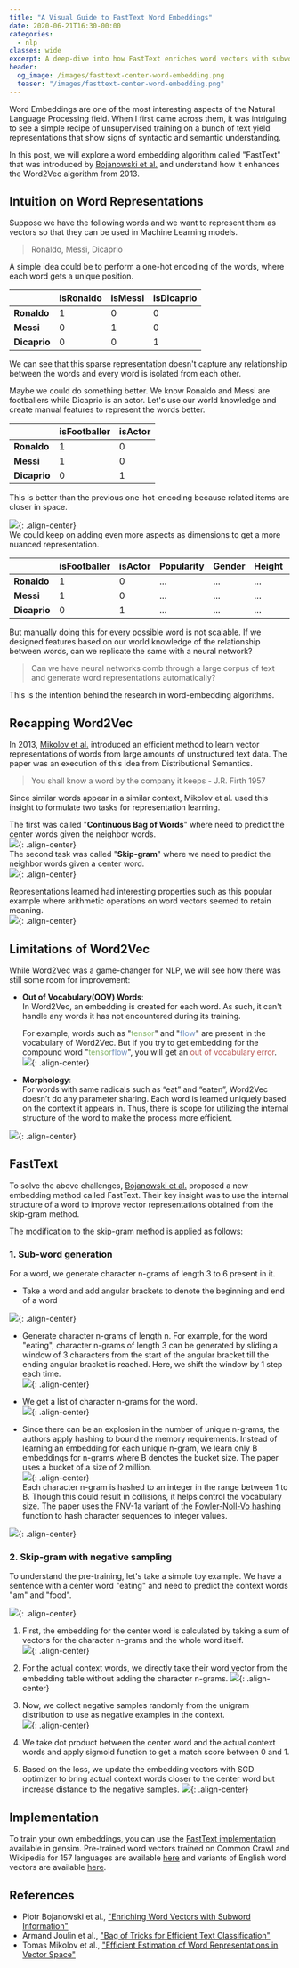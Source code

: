 ```yaml
---
title: "A Visual Guide to FastText Word Embeddings"
date: 2020-06-21T16:30-00:00
categories:
  - nlp
classes: wide
excerpt: A deep-dive into how FastText enriches word vectors with subword information  
header:
  og_image: /images/fasttext-center-word-embedding.png
  teaser: "/images/fasttext-center-word-embedding.png"
---
```


Word Embeddings are one of the most interesting aspects of the Natural Language Processing field. When I first came across them, it was intriguing to see a simple recipe of unsupervised training on a bunch of text yield representations that show signs of syntactic and semantic understanding.  

In this post, we will explore a word embedding algorithm called "FastText" that was introduced by [Bojanowski et al.](https://arxiv.org/abs/1607.04606) and understand how it enhances the Word2Vec algorithm from 2013.  

## Intuition on Word Representations    
Suppose we have the following words and we want to represent them as vectors so that they can be used in Machine Learning models.
> Ronaldo, Messi, Dicaprio

A simple idea could be to perform a one-hot encoding of the words, where each word gets a unique position.  

||isRonaldo|isMessi|isDicaprio|
|---|---|---|---|
|**Ronaldo**|1|0|0|
|**Messi**|0|1|0|
|**Dicaprio**|0|0|1|

We can see that this sparse representation doesn't capture any relationship between the words and every word is isolated from each other. 

Maybe we could do something better. We know Ronaldo and Messi are footballers while Dicaprio is an actor. Let's use our world knowledge and create manual features to represent the words better.  

||isFootballer|isActor|
|---|---|---|
|**Ronaldo**|1|0|
|**Messi**|1|0|
|**Dicaprio**|0|1|

This is better than the previous one-hot-encoding because related items are closer in space.  
  
![](/images/fasttext-manually-creating-embedding.png){: .align-center}  
We could keep on adding even more aspects as dimensions to get a more nuanced representation.  

||isFootballer|isActor|Popularity|Gender|Height|Weight|...|
|---|---|---|---|---|---|---|---|
|**Ronaldo**|1|0|...|...|...|...|...|
|**Messi**|1|0|...|...|...|...|...|
|**Dicaprio**|0|1|...|...|...|...|...|

But manually doing this for every possible word is not scalable. If we designed features based on our world knowledge of the relationship between words, can we replicate the same with a neural network?
> Can we have neural networks comb through a large corpus of text and generate word representations automatically?  

This is the intention behind the research in word-embedding algorithms.  

## Recapping Word2Vec  
In 2013, [Mikolov et al.](https://arxiv.org/abs/1301.3781) introduced an efficient method to learn vector representations of words from large amounts of unstructured text data. The paper was an execution of this idea from Distributional Semantics.  
> You shall know a word by the company it keeps - J.R. Firth 1957

Since similar words appear in a similar context, Mikolov et al. used this insight to formulate two tasks for representation learning.  

The first was called "**Continuous Bag of Words**" where need to predict the center words given the neighbor words.   
![](/images/nlp-ssl-center-word-prediction.gif){: .align-center}  
The second task was called "**Skip-gram**" where we need to predict the neighbor words given a center word.  
![](/images/nlp-ssl-neighbor-word-prediction.gif){: .align-center}  

Representations learned had interesting properties such as this popular example where arithmetic operations on word vectors seemed to retain meaning.      
![](/images/word2vec-analogy.gif){: .align-center}  

## Limitations of Word2Vec     
While Word2Vec was a game-changer for NLP, we will see how there was still some room for improvement:    
- **Out of Vocabulary(OOV) Words**:  
In Word2Vec, an embedding is created for each word. As such, it can't handle any words it has not encountered during its training.  

    For example, words such as "<span style="color: #82B366;">tensor</span>" and "<span style="color: #6C8EBF;">flow</span>" are present in the vocabulary of Word2Vec. But if you try to get embedding for the compound word "<span style="color: #82B366;">tensor</span><span style="color: #6C8EBF;">flow</span>", you will get an <span style="color: #B85450;">out of vocabulary error</span>.  
    ![](/images/word2vec-oov-tensorflow.png){: .align-center}  

- **Morphology**:  
For words with same radicals such as “eat” and “eaten”, Word2Vec doesn’t do any parameter sharing. Each word is learned uniquely based on the context it appears in. Thus, there is scope for utilizing the internal structure of the word to make the process more efficient.

![](/images/word2vec-radicals.png){: .align-center}  

## FastText  
To solve the above challenges, [Bojanowski et al.](https://arxiv.org/abs/1607.04606) proposed a new embedding method called FastText. Their key insight was to use the internal structure of a word to improve vector representations obtained from the skip-gram method.  

The modification to the skip-gram method is applied as follows:
### 1. Sub-word generation  
For a word, we generate character n-grams of length 3 to 6 present in it.
- Take a word and add angular brackets to denote the beginning and end of a word  

![](/images/fasttext-angular-brackets.png){: .align-center}  

- Generate character n-grams of length n. For example, for the word "eating", character n-grams of length 3 can be generated by sliding a window of 3 characters from the start of the angular bracket till the ending angular bracket is reached. Here, we shift the window by 1 step each time.  
![](/images/fasttext-3-gram-sliding.gif){: .align-center}  

- We get a list of character n-grams for the word.  
![](/images/fasttext-3-grams-list.png){: .align-center}  

- Since there can be an explosion in the number of unique n-grams, the authors apply hashing to bound the memory requirements. Instead of learning an embedding for each unique n-gram, we learn only B embeddings for n-grams where B denotes the bucket size. The paper uses a bucket of a size of 2 million.  
![](/images/fasttext-hashing-ngrams.png){: .align-center}  
Each character n-gram is hashed to an integer in the range between 1 to B. Though this could result in collisions, it helps control the vocabulary size. The paper uses the FNV-1a variant of the [Fowler-Noll-Vo hashing](http://www.isthe.com/chongo/tech/comp/fnv/) function to hash character sequences to integer values. 

![](/images/fasttext-hashing-function.png){: .align-center}  

### 2. Skip-gram with negative sampling  
To understand the pre-training, let's take a simple toy example. We have a sentence with a center word "eating" and need to predict the context words "am" and "food".  

![](/images/fasttext-toy-example.png){: .align-center}  

1. First, the embedding for the center word is calculated by taking a sum of vectors for the character n-grams and the whole word itself.  
![](/images/fasttext-center-word-embedding.png){: .align-center}  

2. For the actual context words, we directly take their word vector from the embedding table without adding the character n-grams. 
![](/images/fasttext-context-words.png){: .align-center}  

3. Now, we collect negative samples randomly from the unigram distribution to use as negative examples in the context.  
![](/images/fasttext-negative-samples.png){: .align-center}  

4. We take dot product between the center word and the actual context words and apply sigmoid function to get a match score between 0 and 1.  

5. Based on the loss, we update the embedding vectors with SGD optimizer to bring actual context words closer to the center word but increase distance to the negative samples.
![](/images/fasttext-negative-sampling-goal.png){: .align-center}

## Implementation  
To train your own embeddings, you can use the [FastText implementation](https://radimrehurek.com/gensim/auto_examples/tutorials/run_fasttext.html) available in gensim. Pre-trained word vectors trained on Common Crawl and Wikipedia for 157 languages are available [here](https://fasttext.cc/docs/en/crawl-vectors.html) and variants of English word vectors are available [here](https://fasttext.cc/docs/en/english-vectors.html).

 
## References
- Piotr Bojanowski et al., ["Enriching Word Vectors with Subword Information"](https://arxiv.org/abs/1607.04606)
- Armand Joulin et al., ["Bag of Tricks for Efficient Text Classification"](https://arxiv.org/abs/1607.04606)
- Tomas Mikolov et al., ["Efficient Estimation of Word Representations in Vector Space"](https://arxiv.org/abs/1301.3781)
